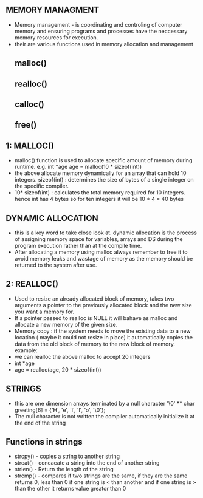 ## MEMORY MANAGMENT
- Memory management - is coordinating and controling of computer memory and ensuring programs and
processes have the neccessary memory resources for execution.
- their are various functions used in memory allocation and management
	## malloc()
	## realloc()
	## calloc()
	## free()

## 1: MALLOC()
- malloc() function is used to allocate specific amount of memory during runtime.
	e.g. 	int *age
		age = malloc(10 * sizeof(int))
- the above allocate memory dynamically for an array that can hold 10 integers.
sizeof(int) : determines the size of bytes of a single integer on the specific compiler.
- 10* sizeof(int) : calculates the total memory required for 10 integers. hence int has 4 bytes so
for ten integers it will be 10 * 4 = 40 bytes

## DYNAMIC ALLOCATION
- this is a key word to take close look at.
dynamic allocation is the process of assigning memory space for variables, arrays and DS during the program execution
rather than at the compile time.
- After allocating a memory using malloc always remember to free it to avoid memory leaks and wastage of memory as
the memory should be returned to the system after use.

## 2: REALLOC()
- Used to resize an already allocated block of memory, takes two arguments a pointer to the previously allocated
block and the new size you want a memory for.
- If a pointer passed to realloc is NULL it will bahave as malloc and allocate a new memory of the given size.
- Memory copy : if the system needs to move the existing data to a new location ( maybe it could not resize in place)
it automatically copies the data from the old block of memory to the new block of memory.
	example:
- we can realloc the above malloc to accept 20 integers
- int *age
- age = realloc(age, 20 * sizeof(int))
## STRINGS
- this are one dimension arrays terminated by a null character '\0'
** char greeting[6] = {'H', 'e', 'l', 'l', 'o', '\0'};
- The null character is not written the compiler automatically initialize it at the end of the string
## Functions in strings
- strcpy() - copies a string to another string
- strcat() - concacate a string into the end of another string
- strlen() - Return the length of the string
- strcmp() - compares if two strings are the same, if they are the same returns 0, less than 0 if one string is < than another
                and if one string is > than the other it returns value greator than 0
